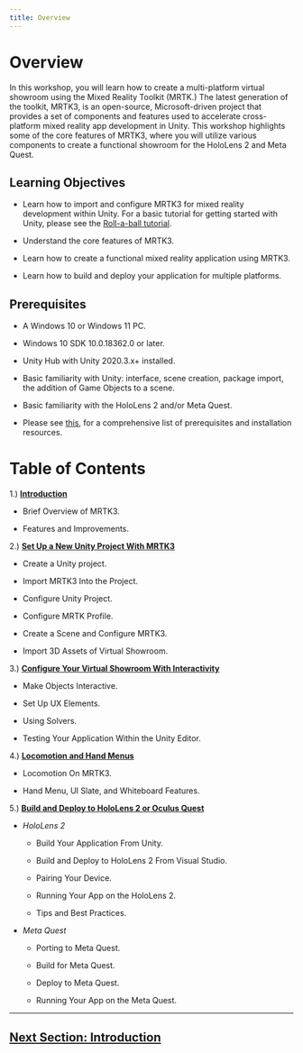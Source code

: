 ```yaml
---
title: Overview
---
```

# Overview

In this workshop, you will learn how to create a multi-platform virtual showroom using the Mixed Reality Toolkit (MRTK.) The latest generation of the toolkit, MRTK3, is an open-source, Microsoft-driven project that provides a set of components and features used to accelerate cross-platform mixed reality app development in Unity. This workshop highlights some of the core features of MRTK3, where you will utilize various components to create a functional showroom for the HoloLens 2 and Meta Quest.

## Learning Objectives

- Learn how to import and configure MRTK3 for mixed reality development within Unity. For a basic tutorial for getting started with Unity, please see the [Roll-a-ball tutorial](https://learn.unity.com/project/roll-a-ball).

- Understand the core features of MRTK3.

- Learn how to create a functional mixed reality application using MRTK3.

- Learn how to build and deploy your application for multiple platforms.

## Prerequisites

- A Windows 10 or Windows 11 PC.  

- Windows 10 SDK 10.0.18362.0 or later.

- Unity Hub with Unity 2020.3.x+ installed.  

- Basic familiarity with Unity: interface, scene creation, package import, the addition of Game Objects to a scene. 

- Basic familiarity with the HoloLens 2 and/or Meta Quest. 

- Please see [this](https://docs.microsoft.com/en-us/windows/mixed-reality/develop/install-the-tools), for a comprehensive list of prerequisites and installation resources.

# Table of Contents 
1.) [**Introduction**](1-introduction.md)
    
- Brief Overview of MRTK3.

- Features and Improvements.


2.) [**Set Up a New Unity Project With MRTK3**](2-setup-unity-project.md)

- Create a Unity project.

- Import MRTK3 Into the Project.

- Configure Unity Project.

- Configure MRTK Profile.

- Create a Scene and Configure MRTK3.

- Import 3D Assets of Virtual Showroom.

3.) [**Configure Your Virtual Showroom With Interactivity**](3-configure-virtual-showroom.md)


-	Make Objects Interactive.

-	Set Up UX Elements.

-	Using Solvers.

-	Testing Your Application Within the Unity Editor.

4.) [**Locomotion and Hand Menus**](4-locomoting-around-virtual-showroom.md)

-	Locomotion On MRTK3.

-	Hand Menu, UI Slate, and Whiteboard Features.

5.) [**Build and Deploy to HoloLens 2 or Oculus Quest**](5-build-deploy.md)
-	*HoloLens 2*

    -	Build Your Application From Unity.

    -	Build and Deploy to HoloLens 2 From Visual Studio.

    -	Pairing Your Device.

    -	Running Your App on the HoloLens 2.

    -	Tips and Best Practices.
- *Meta Quest*

    - Porting to Meta Quest.
    
    - Build for Meta Quest.
    
    - Deploy to Meta Quest.
    
    - Running Your App on the Meta Quest. 

---

##  [Next Section: Introduction ](1-introduction.md)
